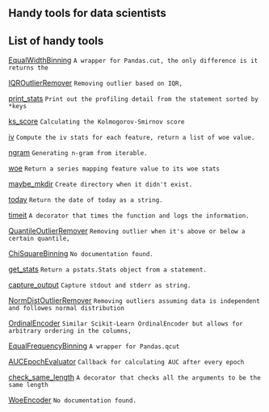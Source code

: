 ## Handy tools for data scientists

## List of handy tools

[EqualWidthBinning](https://github.com/Max1993Liu/dstools/blob/master/sklearn_extension/__init__.py#L1) `A wrapper for Pandas.cut, the only difference is it returns the`

[IQROutlierRemover](https://github.com/Max1993Liu/dstools/blob/master/sklearn_extension/__init__.py#L1) `Removing outlier based on IQR,`

[print_stats](https://github.com/Max1993Liu/dstools/blob/master/utils/timing.py#L42) `Print out the profiling detail from the statement sorted by *keys`

[ks_score](https://github.com/Max1993Liu/dstools/blob/master/metrics/__init__.py#L4) `Calculating the Kolmogorov-Smirnov score`

[iv](https://github.com/Max1993Liu/dstools/blob/master/sklearn_extension/feature_selection/univariate_selection.py#L33) `Compute the iv stats for each feature, return a list of woe value.`

[ngram](https://github.com/Max1993Liu/dstools/blob/master/utils/misc.py#L30) `Generating n-gram from iterable.`

[woe](https://github.com/Max1993Liu/dstools/blob/master/sklearn_extension/feature_selection/univariate_selection.py#L6) `Return a series mapping feature value to its woe stats`

[maybe_mkdir](https://github.com/Max1993Liu/dstools/blob/master/utils/misc.py#L4) `Create directory when it didn't exist.`

[today](https://github.com/Max1993Liu/dstools/blob/master/utils/date.py#L1) `Return the date of today as a string.`

[timeit](https://github.com/Max1993Liu/dstools/blob/master/utils/timing.py#L6) `A decorator that times the function and logs the information.`

[QuantileOutlierRemover](https://github.com/Max1993Liu/dstools/blob/master/sklearn_extension/__init__.py#L1) `Removing outlier when it's above or below a certain quantile,`

[ChiSquareBinning](https://github.com/Max1993Liu/dstools/blob/master/sklearn_extension/__init__.py#L1) `No documentation found.`

[get_stats](https://github.com/Max1993Liu/dstools/blob/master/utils/timing.py#L27) `Return a pstats.Stats object from a statement.`

[capture_output](https://github.com/Max1993Liu/dstools/blob/master/utils/io.py#L4) `Capture stdout and stderr as string.`

[NormDistOutlierRemover](https://github.com/Max1993Liu/dstools/blob/master/sklearn_extension/__init__.py#L1) `Removing outliers assuming data is independent and followes normal distribution`

[OrdinalEncoder](https://github.com/Max1993Liu/dstools/blob/master/sklearn_extension/__init__.py#L1) `Similar Scikit-Learn OrdinalEncoder but allows for arbitrary ordering in the columns,`

[EqualFrequencyBinning](https://github.com/Max1993Liu/dstools/blob/master/sklearn_extension/__init__.py#L1) `A wrapper for Pandas.qcut`

[AUCEpochEvaluator](https://github.com/Max1993Liu/dstools/blob/master/keras_extension/__init__.py#L1) `Callback for calculating AUC after every epoch`

[check_same_length](https://github.com/Max1993Liu/dstools/blob/master/utils/misc.py#L16) `A decorator that checks all the arguments to be the same length`

[WoeEncoder](https://github.com/Max1993Liu/dstools/blob/master/sklearn_extension/__init__.py#L1) `No documentation found.`
